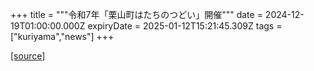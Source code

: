 +++
title = """令和7年「栗山町はたちのつどい」開催"""
date = 2024-12-19T01:00:00.000Z
expiryDate = 2025-01-12T15:21:45.309Z
tags = ["kuriyama","news"]
+++


[[source]](https://www.town.kuriyama.hokkaido.jp/soshiki/55/29782.html)
